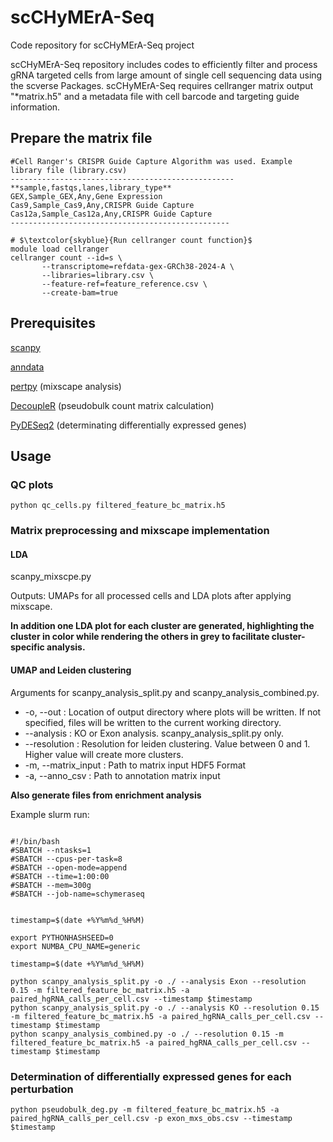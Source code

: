 # scCHyMErA-Seq
Code repository for scCHyMErA-Seq project

scCHyMErA-Seq repository includes codes to efficiently filter and process gRNA targeted cells from large amount of single cell sequencing data using the scverse Packages. scCHyMErA-Seq requires cellranger matrix output "*matrix.h5" and a metadata file with cell barcode and targeting guide information.

## Prepare the matrix file

```
#Cell Ranger's CRISPR Guide Capture Algorithm was used. Example library file (library.csv)
--------------------------------------------------
**sample,fastqs,lanes,library_type**
GEX,Sample_GEX,Any,Gene Expression
Cas9,Sample_Cas9,Any,CRISPR Guide Capture
Cas12a,Sample_Cas12a,Any,CRISPR Guide Capture
-------------------------------------------------

# $\textcolor{skyblue}{Run cellranger count function}$
module load cellranger
cellranger count --id=s \
       --transcriptome=refdata-gex-GRCh38-2024-A \
       --libraries=library.csv \
       --feature-ref=feature_reference.csv \
       --create-bam=true

```

## Prerequisites
[scanpy](https://github.com/scverse/scanpy)

[anndata](https://github.com/scverse/anndata)

[pertpy](https://github.com/scverse/pertpy) (mixscape analysis)

[DecoupleR](https://decoupler-py.readthedocs.io/en/latest/installation.html) (pseudobulk count matrix calculation)

[PyDESeq2](https://pydeseq2.readthedocs.io/en/stable/usage/installation.html) (determinating differentially expressed genes)

## Usage

### QC plots

```
python qc_cells.py filtered_feature_bc_matrix.h5
```

### Matrix preprocessing and mixscape implementation

#### LDA

scanpy_mixscpe.py

Outputs: UMAPs for all processed cells and LDA plots after applying mixscape.

**In addition one LDA plot for each cluster are generated, highlighting the cluster in color while rendering the others in grey to facilitate cluster-specific  analysis.**


#### UMAP and Leiden clustering

Arguments for scanpy_analysis_split.py and scanpy_analysis_combined.py.

- -o, --out : Location of output directory where plots will be written. If not specified, files will be written to the current working directory.
- --analysis : KO or Exon analysis. scanpy_analysis_split.py only.
- --resolution : Resolution for leiden clustering. Value between 0 and 1. Higher value will create more clusters.
- -m, --matrix_input : Path to matrix input HDF5 Format
- -a, --anno_csv : Path to annotation matrix input

**Also generate files from enrichment analysis**

Example slurm run:

```

#!/bin/bash
#SBATCH --ntasks=1
#SBATCH --cpus-per-task=8
#SBATCH --open-mode=append
#SBATCH --time=1:00:00
#SBATCH --mem=300g
#SBATCH --job-name=schymeraseq


timestamp=$(date +%Y%m%d_%H%M)

export PYTHONHASHSEED=0
export NUMBA_CPU_NAME=generic

timestamp=$(date +%Y%m%d_%H%M)

python scanpy_analysis_split.py -o ./ --analysis Exon --resolution 0.15 -m filtered_feature_bc_matrix.h5 -a paired_hgRNA_calls_per_cell.csv --timestamp $timestamp
python scanpy_analysis_split.py -o ./ --analysis KO --resolution 0.15 -m filtered_feature_bc_matrix.h5 -a paired_hgRNA_calls_per_cell.csv --timestamp $timestamp
python scanpy_analysis_combined.py -o ./ --resolution 0.15 -m filtered_feature_bc_matrix.h5 -a paired_hgRNA_calls_per_cell.csv --timestamp $timestamp

```

### Determination of differentially expressed genes for each perturbation

```
python pseudobulk_deg.py -m filtered_feature_bc_matrix.h5 -a paired_hgRNA_calls_per_cell.csv -p exon_mxs_obs.csv --timestamp $timestamp
```

